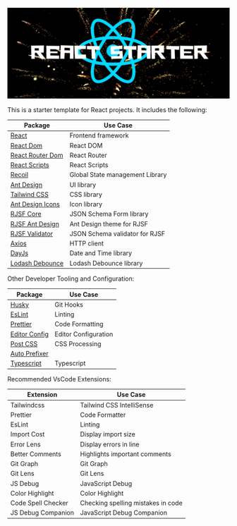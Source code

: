 ![React Starter Template](./public/banner.png)

This is a starter template for React projects. It includes the following:

| Package                                                                                   | Use Case                        |
| ----------------------------------------------------------------------------------------- | ------------------------------- |
| [React](https://react.dev/)                                                               | Frontend framework              |
| [React Dom](https://react.dev/reference/react-dom/)                                       | React DOM                       |
| [React Router Dom](https://reactrouter.com/en/main)                                       | React Router                    |
| [React Scripts](https://www.npmjs.com/package/react-scripts/)                             | React Scripts                   |
| [Recoil](https://recoiljs.org/)                                                           | Global State management Library |
| [Ant Design](https://ant.design/)                                                         | UI library                      |
| [Tailwind CSS](https://tailwindcss.com/)                                                  | CSS library                     |
| [Ant Design Icons](https://ant.design/components/icon/)                                   | Icon library                    |
| [RJSF Core](https://rjsf-team.github.io/react-jsonschema-form/docs/)                      | JSON Schema Form library        |
| [RJSF Ant Design](https://rjsf-team.github.io/react-jsonschema-form/docs/usage/themes)    | Ant Design theme for RJSF       |
| [RJSF Validator](https://rjsf-team.github.io/react-jsonschema-form/docs/usage/validation) | JSON Schema validator for RJSF  |
| [Axios](https://axios-http.com/docs/intro)                                                | HTTP client                     |
| [DayJs](https://day.js.org/)                                                              | Date and Time library           |
| [Lodash Debounce](https://www.npmjs.com/package/lodash.debounce)                          | Lodash Debounce library         |

Other Developer Tooling and Configuration:

| Package                                       | Use Case             |
| --------------------------------------------- | -------------------- |
| [Husky](https://typicode.github.io/husky/)    | Git Hooks            |
| [EsLint](https://eslint.org/)                 | Linting              |
| [Prettier](https://prettier.io/)              | Code Formatting      |
| [Editor Config](https://editorconfig.org/)    | Editor Configuration |
| [Post CSS](https://postcss.org/)              | CSS Processing       |
| [Auto Prefixer]()                             |                      |
| [Typescript](https://www.typescriptlang.org/) | Typescript           |

Recommended VsCode Extensions:

| Extension          | Use Case                           |
| ------------------ | ---------------------------------- |
| Tailwindcss        | Tailwind CSS IntelliSense          |
| Prettier           | Code Formatter                     |
| EsLint             | Linting                            |
| Import Cost        | Display import size                |
| Error Lens         | Display errors in line             |
| Better Comments    | Highlights important comments      |
| Git Graph          | Git Graph                          |
| Git Lens           | Git Lens                           |
| JS Debug           | JavaScript Debug                   |
| Color Highlight    | Color Highlight                    |
| Code Spell Checker | Checking spelling mistakes in code |
| JS Debug Companion | JavaScript Debug Companion         |
